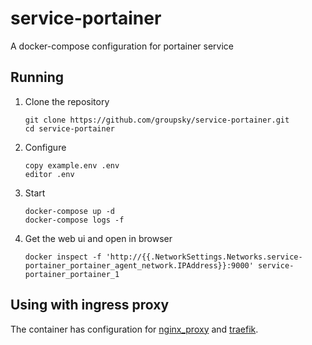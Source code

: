 # service-portainer
A docker-compose configuration for portainer service

## Running

1. Clone the repository
    ```shell
    git clone https://github.com/groupsky/service-portainer.git
    cd service-portainer
    ```

2. Configure 
    ```shell
    copy example.env .env
    editor .env
    ```

3. Start
    ```shell
    docker-compose up -d
    docker-compose logs -f
    ```

4. Get the web ui and open in browser
    ```shell
    docker inspect -f 'http://{{.NetworkSettings.Networks.service-portainer_portainer_agent_network.IPAddress}}:9000' service-portainer_portainer_1
    ```

## Using with ingress proxy

The container has configuration for [nginx_proxy](https://hub.docker.com/r/jwilder/nginx-proxy) and [traefik](https://hub.docker.com/_/traefik).
